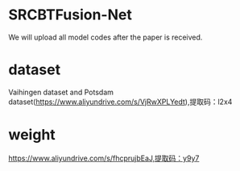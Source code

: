 # SRCBTFusion-Net
We will upload all model codes after the paper is received.
# dataset
Vaihingen dataset and Potsdam dataset(https://www.aliyundrive.com/s/VjRwXPLYedt),提取码：l2x4
# weight
https://www.aliyundrive.com/s/fhcprujbEaJ,提取码：y9y7
